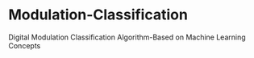 # Modulation-Classification
Digital Modulation Classification Algorithm-Based on Machine Learning Concepts
